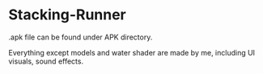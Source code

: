 # Stacking-Runner

.apk file can be found under APK directory.

Everything except models and water shader are made by me, including UI visuals, sound effects.

